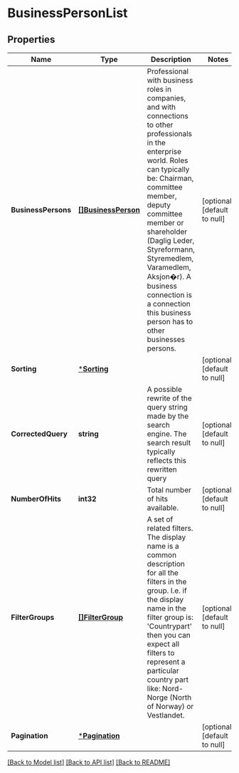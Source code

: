 # BusinessPersonList

## Properties
Name | Type | Description | Notes
------------ | ------------- | ------------- | -------------
**BusinessPersons** | [**[]BusinessPerson**](BusinessPerson.md) | Professional with business roles in companies, and with connections to other professionals in the enterprise world. Roles can typically be: Chairman, committee member, deputy committee member or shareholder (Daglig Leder, Styreformann, Styremedlem, Varamedlem, Aksjon�r). A business connection is a connection this business person has to other businesses persons. | [optional] [default to null]
**Sorting** | [***Sorting**](Sorting.md) |  | [optional] [default to null]
**CorrectedQuery** | **string** | A possible rewrite of the query string made by the search engine. The search result typically reflects this  rewritten query | [optional] [default to null]
**NumberOfHits** | **int32** | Total number of hits available. | [optional] [default to null]
**FilterGroups** | [**[]FilterGroup**](FilterGroup.md) | A set of related filters. The display name is a common description for all the filters in the group. I.e. if the display name in the filter group is: &#x27;Countrypart&#x27; then you can expect all filters to represent a particular country part like: Nord-Norge (North of Norway) or Vestlandet. | [optional] [default to null]
**Pagination** | [***Pagination**](Pagination.md) |  | [optional] [default to null]

[[Back to Model list]](../README.md#documentation-for-models) [[Back to API list]](../README.md#documentation-for-api-endpoints) [[Back to README]](../README.md)

